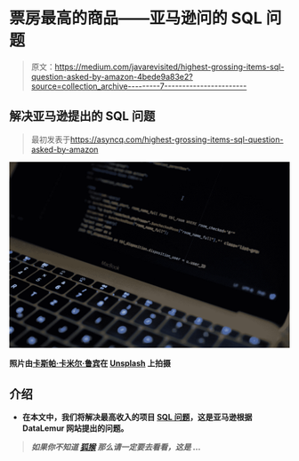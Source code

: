 # 票房最高的商品——亚马逊问的 SQL 问题

> 原文：<https://medium.com/javarevisited/highest-grossing-items-sql-question-asked-by-amazon-4bede9a83e2?source=collection_archive---------7----------------------->

## 解决亚马逊提出的 SQL 问题

> 最初发表于<https://asyncq.com/highest-grossing-items-sql-question-asked-by-amazon>

**![](img/61e65a2254adf8b3ceca669c191f87bb.png)**

**照片由[卡斯帕·卡米尔·鲁宾](https://unsplash.com/@casparrubin?utm_source=medium&utm_medium=referral)在 [Unsplash](https://unsplash.com?utm_source=medium&utm_medium=referral) 上拍摄**

## **介绍**

*   **在本文中，我们将解决最高收入的项目 [SQL 问题](https://javarevisited.blogspot.com/2017/02/top-6-sql-query-interview-questions-and-answers.html)，这是亚马逊根据 DataLemur 网站提出的问题。**

> ***如果你不知道* [*狐猴*](https://datalemur.com/) *那么请一定要去看看，这是* …**